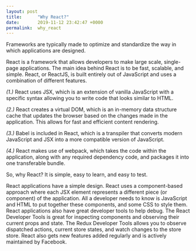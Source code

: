 ```yaml
---
layout: post
title:      "Why React?"
date:       2019-11-12 23:42:47 +0000
permalink:  why_react
---
```



Frameworks are typically made to optimize and standardize the way in which applications are designed.  

React is a framework that allows developers to make large scale, single-page applications.  The main idea behind React is to be fast, scalable, and simple.  React, or ReactJS, is built entirely out of JavaScript and uses a combination of different features.  

*(1.)* React uses JSX, which is an extension of vanilla JavaScript with a specific syntax allowing you to write code that looks similar to HTML.  

*(2.)* React creates a virtual DOM, which is an in-memory data structure cache that updates the browser based on the changes made in the application.  This allows for fast and efficient content rendering.  

*(3.)* Babel is included in React, which is a transpiler that converts modern JavaScript and JSX into a more compatible version of JavaScript.

*(4.)* React makes use of webpack, which takes the code within the application, along with any required dependency  code, and packages it into one transferable bundle.  

So, why React?  It is simple, easy to learn, and easy to test.  

React applications have a simple design.  React uses a component-based approach where each JSX element represents a different piece (or component) of the application.  All a developer needs to know is JavaScript and HTML to put together these components, and some CSS to style them.  React applications also have great developer tools to help debug.  The React Developer Tools is great for inspecting components and observing their current props and state.  The Redux Developer Tools allows you to observe dispatched actions, current store states, and watch changes to the store store.  React also gets new features added regularly and is actively maintained by Facebook.
